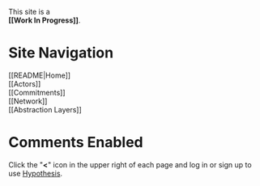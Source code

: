 This site is a  
**[[Work In Progress]]**.

# Site Navigation

[[README|Home]]  
[[Actors]]  
[[Commitments]]  
[[Network]]  
[[Abstraction Layers]]

# Comments Enabled

Click the "**<**" icon in the upper right of each page and log in or sign up to use [Hypothesis](https://hypothes.is/).